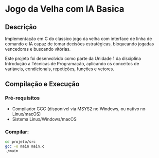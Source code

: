 # Jogo da Velha com IA Basica

## Descrição
Implementação em C do clássico jogo da velha com interface de linha de comando e IA capaz de tomar decisões estratégicas, bloqueando jogadas vencedoras e buscando vitórias.

Este projeto foi desenvolvido como parte da Unidade 1 da disciplina Introdução a Técnicas de Programação, aplicando os conceitos de variáveis, condicionais, repetições, funções e vetores.

## Compilação e Execução

### Pré-requisitos
- Compilador GCC (disponível via MSYS2 no Windows, ou nativo no Linux/macOS)
- Sistema Linux/Windows/macOS

### Compilar:
```bash
cd projeto/src
gcc -o main main.c
./main